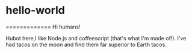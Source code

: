 # hello-world
=============
Hi humans!

Hubot here,I like Node.js and coffeescript (that's what I'm made of!).
I've had tacos on the moon and find them far superior to Earth tacos.
